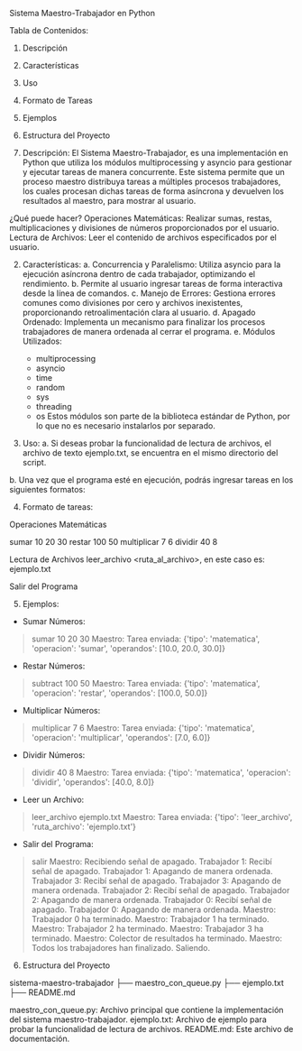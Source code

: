 Sistema Maestro-Trabajador en Python

Tabla de Contenidos:
  1. Descripción
  2. Características
  3. Uso
  4. Formato de Tareas
  5. Ejemplos
  6. Estructura del Proyecto

1. Descripción:
El Sistema Maestro-Trabajador, es una implementación en Python que utiliza los módulos multiprocessing y asyncio para gestionar y ejecutar tareas de manera concurrente. Este sistema permite que un proceso maestro distribuya tareas a múltiples procesos trabajadores, los cuales procesan dichas tareas de forma asíncrona y devuelven los resultados al maestro, para mostrar al usuario.

¿Qué puede hacer?
Operaciones Matemáticas: Realizar sumas, restas, multiplicaciones y divisiones de números proporcionados por el usuario.
Lectura de Archivos: Leer el contenido de archivos especificados por el usuario.

2. Características:
a. Concurrencia y Paralelismo: Utiliza asyncio para la ejecución asíncrona dentro de cada trabajador, optimizando el rendimiento.
b. Permite al usuario ingresar tareas de forma interactiva desde la línea de comandos.
c. Manejo de Errores: Gestiona errores comunes como divisiones por cero y archivos inexistentes, proporcionando retroalimentación clara al usuario.
d. Apagado Ordenado: Implementa un mecanismo para finalizar los procesos trabajadores de manera ordenada al cerrar el programa.
e. Módulos Utilizados:
   - multiprocessing
   - asyncio
   - time
   - random
   - sys
   - threading
   - os
   Estos módulos son parte de la biblioteca estándar de Python, por lo que no es necesario instalarlos por separado.

3. Uso:
a. Si deseas probar la funcionalidad de lectura de archivos, el archivo de texto ejemplo.txt, se encuentra en el mismo directorio del script.

b. Una vez que el programa esté en ejecución, podrás ingresar tareas en los siguientes formatos:

4. Formato de tareas:

Operaciones Matemáticas

sumar 10 20 30
restar 100 50
multiplicar 7 6
dividir 40 8

Lectura de Archivos
leer_archivo <ruta_al_archivo>, en este caso es: ejemplo.txt

Salir del Programa

5. Ejemplos:

- Sumar Números:
>sumar 10 20 30
Maestro: Tarea enviada: {'tipo': 'matematica', 'operacion': 'sumar', 'operandos': [10.0, 20.0, 30.0]}

- Restar Números:
>subtract 100 50
Maestro: Tarea enviada: {'tipo': 'matematica', 'operacion': 'restar', 'operandos': [100.0, 50.0]}

- Multiplicar Números:
>multiplicar 7 6
Maestro: Tarea enviada: {'tipo': 'matematica', 'operacion': 'multiplicar', 'operandos': [7.0, 6.0]}

- Dividir Números:
>dividir 40 8
Maestro: Tarea enviada: {'tipo': 'matematica', 'operacion': 'dividir', 'operandos': [40.0, 8.0]}

- Leer un Archivo:
>leer_archivo ejemplo.txt
Maestro: Tarea enviada: {'tipo': 'leer_archivo', 'ruta_archivo': 'ejemplo.txt'}

- Salir del Programa:
>salir
Maestro: Recibiendo señal de apagado.
Trabajador 1: Recibí señal de apagado.
Trabajador 1: Apagando de manera ordenada.
Trabajador 3: Recibí señal de apagado.
Trabajador 3: Apagando de manera ordenada.
Trabajador 2: Recibí señal de apagado.
Trabajador 2: Apagando de manera ordenada.
Trabajador 0: Recibí señal de apagado.
Trabajador 0: Apagando de manera ordenada.
Maestro: Trabajador 0 ha terminado.
Maestro: Trabajador 1 ha terminado.
Maestro: Trabajador 2 ha terminado.
Maestro: Trabajador 3 ha terminado.
Maestro: Colector de resultados ha terminado.
Maestro: Todos los trabajadores han finalizado. Saliendo.

6. Estructura del Proyecto

sistema-maestro-trabajador
├── maestro_con_queue.py
├── ejemplo.txt
├── README.md

maestro_con_queue.py: Archivo principal que contiene la implementación del sistema maestro-trabajador.
ejemplo.txt: Archivo de ejemplo para probar la funcionalidad de lectura de archivos.
README.md: Este archivo de documentación.
